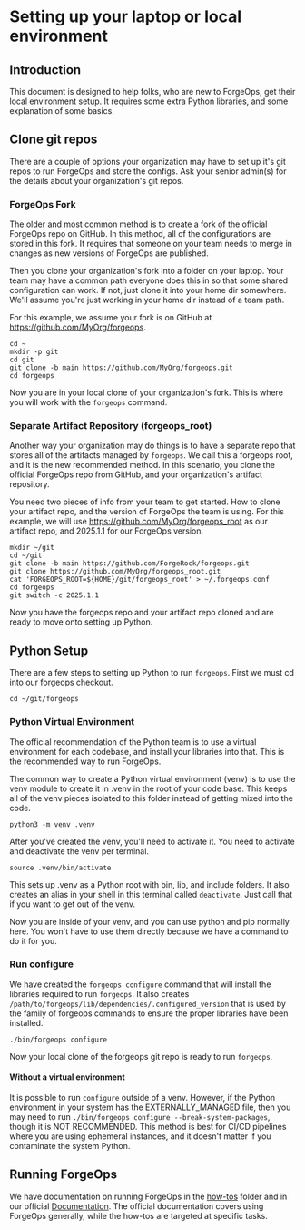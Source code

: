 # Setting up your laptop or local environment

## Introduction

This document is designed to help folks, who are new to ForgeOps, get their
local environment setup. It requires some extra Python libraries, and some
explanation of some basics.

## Clone git repos

There are a couple of options your organization may have to set up it's git
repos to run ForgeOps and store the configs. Ask your senior admin(s) for the
details about your organization's git repos.

### ForgeOps Fork

The older and most common method is to create a fork of the official ForgeOps
repo on GitHub. In this method, all of the configurations are stored in this
fork. It requires that someone on your team needs to merge in changes as new
versions of ForgeOps are published.

Then you clone your organization's fork into a folder on your laptop. Your team
may have a common path everyone does this in so that some shared configuration
can work. If not, just clone it into your home dir somewhere. We'll assume
you're just working in your home dir instead of a team path.

For this example, we assume your fork is on GitHub at https://github.com/MyOrg/forgeops.

```
cd ~
mkdir -p git
cd git
git clone -b main https://github.com/MyOrg/forgeops.git
cd forgeops
```

Now you are in your local clone of your organization's fork. This is where you
will work with the `forgeops` command.

### Separate Artifact Repository (forgeops_root)

Another way your organization may do things is to have a separate repo that
stores all of the artifacts managed by `forgeops`. We call this a forgeops
root, and it is the new recommended method.  In this scenario, you clone the
official ForgeOps repo from GitHub, and your organization's artifact
repository.

You need two pieces of info from your team to get started. How to clone your
artifact repo, and the version of ForgeOps the team is using. For this example,
we will use https://github.com/MyOrg/forgeops_root as our artifact repo, and
2025.1.1 for our ForgeOps version.

```
mkdir ~/git
cd ~/git
git clone -b main https://github.com/ForgeRock/forgeops.git
git clone https://github.com/MyOrg/forgeops_root.git
cat 'FORGEOPS_ROOT=${HOME}/git/forgeops_root' > ~/.forgeops.conf
cd forgeops
git switch -c 2025.1.1
```

Now you have the forgeops repo and your artifact repo cloned and are ready to
move onto setting up Python.

## Python Setup

There are a few steps to setting up Python to run `forgeops`. First we must cd
into our forgeops checkout.

`cd ~/git/forgeops`

### Python Virtual Environment

The official recommendation of the Python team is to use a virtual environment
for each codebase, and install your libraries into that. This is the
recommended way to run ForgeOps.

The common way to create a Python virtual environment (venv) is to use the venv
module to create it in .venv in the root of your code base. This keeps all of
the venv pieces isolated to this folder instead of getting mixed into the code.

`python3 -m venv .venv`

After you've created the venv, you'll need to activate it. You need to activate
and deactivate the venv per terminal.

`source .venv/bin/activate`

This sets up .venv as a Python root with bin, lib, and include folders. It also
creates an alias in your shell in this terminal called `deactivate`. Just call
that if you want to get out of the venv.

Now you are inside of your venv, and you can use python and pip normally here.
You won't have to use them directly because we have a command to do it for you.

### Run configure

We have created the `forgeops configure` command that will install the
libraries required to run `forgeops`. It also creates
`/path/to/forgeops/lib/dependencies/.configured_version` that is used by the
family of forgeops commands to ensure the proper libraries have been installed.

`./bin/forgeops configure`

Now your local clone of the forgeops git repo is ready to run `forgeops`.

#### Without a virtual environment

It is possible to run `configure` outside of a venv. However, if the Python
environment in your system has the EXTERNALLY_MANAGED file, then you may need
to run `./bin/forgeops configure --break-system-packages`, though it is NOT
RECOMMENDED. This method is best for CI/CD pipelines where you are using
ephemeral instances, and it doesn't matter if you contaminate the system
Python.

## Running ForgeOps

We have documentation on running ForgeOps in the <a href="how-tos">how-tos</a>
folder and in our official <a href="https://docs.pingidentity.com/forgeops">Documentation</a>.
The official documentation covers using ForgeOps generally, while the how-tos are
targeted at specific tasks.
